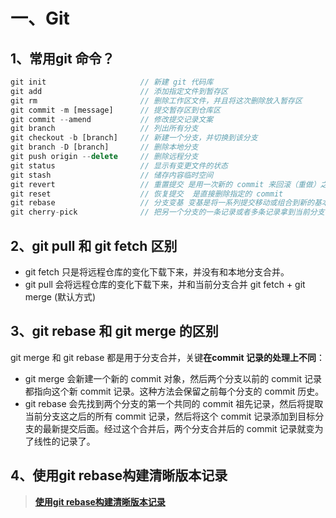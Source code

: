 # 一、Git

## 1、常用git 命令？

```js
git init                     // 新建 git 代码库
git add                      // 添加指定文件到暂存区
git rm                       // 删除工作区文件，并且将这次删除放入暂存区
git commit -m [message]      // 提交暂存区到仓库区
git commit --amend           // 修改提交记录文案
git branch                   // 列出所有分支
git checkout -b [branch]     // 新建一个分支，并切换到该分支
git branch -D [branch]       // 删除本地分支
git push origin --delete     // 删除远程分支
git status                   // 显示有变更文件的状态
git stash                    // 储存内容临时空间
git revert                   // 重置提交 是用一次新的 commit 来回滚（重做）之前的 commit
git reset                    // 恢复提交  是直接删除指定的 commit
git rebase                   // 分支变基 变基是将一系列提交移动或组合到新的基本提交的过程
git cherry-pick              // 把另一个分支的一条记录或者多条记录拿到当前分支
```

## 2、git pull 和 git fetch 区别

- git fetch 只是将远程仓库的变化下载下来，并没有和本地分支合并。
- git pull 会将远程仓库的变化下载下来，并和当前分支合并  git fetch + git merge (默认方式)

## 3、git rebase 和 git merge 的区别

git merge 和 git rebase 都是用于分支合并，关键**在commit 记录的处理上不同**：

- git merge 会新建一个新的 commit 对象，然后两个分支以前的 commit 记录都指向这个新 commit 记录。这种方法会保留之前每个分支的 commit 历史。
- git rebase 会先找到两个分支的第一个共同的 commit 祖先记录，然后将提取当前分支这之后的所有 commit 记录，然后将这个 commit 记录添加到目标分支的最新提交后面。经过这个合并后，两个分支合并后的 commit 记录就变为了线性的记录了。

## 4、使用git rebase构建清晰版本记录
> [**使用git rebase构建清晰版本记录**](https://mp.weixin.qq.com/s?__biz=MzUyMTg1OTE2MQ==&mid=2247484246&idx=1&sn=9490c8d7c7fc8f7304447e2bca0f0722&chksm=f9d5fa60cea2737642f6557100fcac67525aa846127a90fbb212d0fd8c040a9de43fdf9bba7a&token=1739500914&lang=zh_CN#rd)



